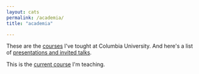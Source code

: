 ```yaml
---
layout: cats
permalink: /academia/
title: "academia"

---
```


These are the [courses](/_pages/courses) I've tought at Columbia University. And here's a list of [presentations and invited talks](). 

This is the [current course](/span3350-fall2018.html) I'm teaching.
